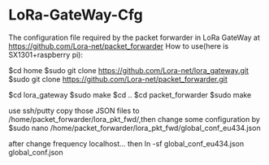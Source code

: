 # LoRa-GateWay-Cfg
The configuration file required by the packet forwarder in LoRa GateWay at https://github.com/Lora-net/packet_forwarder
How to use(here is SX1301+raspberry pi):

$cd home
$sudo git clone https://github.com/Lora-net/lora_gateway.git
$sudo git clone https://github.com/Lora-net/packet_forwarder.git  

$cd lora_gateway
$sudo make
$cd ..
$cd packet_forwarder
$sudo make

use ssh/putty copy those JSON files to /home/packet_forwarder/lora_pkt_fwd/,then change some configuration by
$sudo nano /home/packet_forwarder/lora_pkt_fwd/global_conf_eu434.json

after change frequency localhost... then
ln -sf global_conf_eu434.json global_conf.json
